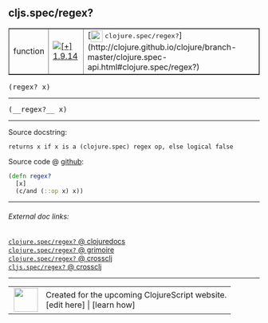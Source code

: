 ## cljs.spec/regex?



 <table border="1">
<tr>
<td>function</td>
<td><a href="https://github.com/cljsinfo/cljs-api-docs/tree/1.9.14"><img valign="middle" alt="[+] 1.9.14" title="Added in 1.9.14" src="https://img.shields.io/badge/+-1.9.14-lightgrey.svg"></a> </td>
<td>
[<img height="24px" valign="middle" src="http://i.imgur.com/1GjPKvB.png"> <samp>clojure.spec/regex?</samp>](http://clojure.github.io/clojure/branch-master/clojure.spec-api.html#clojure.spec/regex?)
</td>
</tr>
</table>

<samp>(regex? x)</samp><br>

---

 <samp>
(__regex?__ x)<br>
</samp>

---





Source docstring:

```
returns x if x is a (clojure.spec) regex op, else logical false
```


Source code @ [github]():

```clj
(defn regex?
  [x]
  (c/and (::op x) x))
```

<!--
Repo - tag - source tree - lines:

 <pre>

</pre>

-->

---



###### External doc links:

[`clojure.spec/regex?` @ clojuredocs](http://clojuredocs.org/clojure.spec/regex_q)<br>
[`clojure.spec/regex?` @ grimoire](http://conj.io/store/v1/org.clojure/clojure/1.7.0-beta3/clj/clojure.spec/regex%3F/)<br>
[`clojure.spec/regex?` @ crossclj](http://crossclj.info/fun/clojure.spec/regex%3F.html)<br>
[`cljs.spec/regex?` @ crossclj](http://crossclj.info/fun/cljs.spec.cljs/regex%3F.html)<br>

---

 <table>
<tr><td>
<img valign="middle" align="right" width="48px" src="http://i.imgur.com/Hi20huC.png">
</td><td>
Created for the upcoming ClojureScript website.<br>
[edit here] | [learn how]
</td></tr></table>

[edit here]:https://github.com/cljsinfo/cljs-api-docs/blob/master/cljsdoc/cljs.spec/regexQMARK.cljsdoc
[learn how]:https://github.com/cljsinfo/cljs-api-docs/wiki/cljsdoc-files

<!--

This information was too distracting to show to readers, but I'll leave it
commented here since it is helpful to:

- pretty-print the data used to generate this document
- and show how to retrieve that data



The API data for this symbol:

```clj
{:ns "cljs.spec",
 :name "regex?",
 :signature ["[x]"],
 :name-encode "regexQMARK",
 :history [["+" "1.9.14"]],
 :type "function",
 :clj-equiv {:full-name "clojure.spec/regex?",
             :url "http://clojure.github.io/clojure/branch-master/clojure.spec-api.html#clojure.spec/regex?"},
 :full-name-encode "cljs.spec/regexQMARK",
 :source {:code "(defn regex?\n  [x]\n  (c/and (::op x) x))",
          :title "Source code",
          :repo "clojurescript",
          :tag "r1.9.36",
          :filename "src/main/cljs/cljs/spec.cljs",
          :lines [75 78],
          :url "https://github.com/clojure/clojurescript/blob/r1.9.36/src/main/cljs/cljs/spec.cljs#L75-L78"},
 :usage ["(regex? x)"],
 :full-name "cljs.spec/regex?",
 :docstring "returns x if x is a (clojure.spec) regex op, else logical false",
 :cljsdoc-url "https://github.com/cljsinfo/cljs-api-docs/blob/master/cljsdoc/cljs.spec/regexQMARK.cljsdoc"}

```

Retrieve the API data for this symbol:

```clj
;; from Clojure REPL
(require '[clojure.edn :as edn])
(-> (slurp "https://raw.githubusercontent.com/cljsinfo/cljs-api-docs/catalog/cljs-api.edn")
    (edn/read-string)
    (get-in [:symbols "cljs.spec/regex?"]))
```

-->
